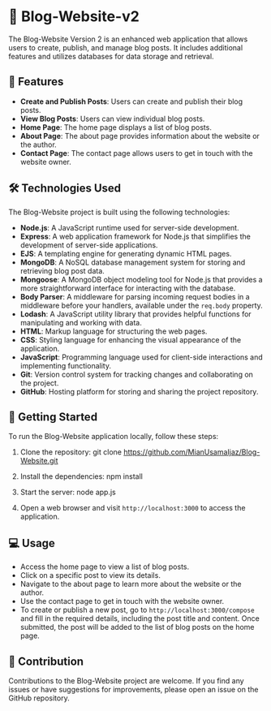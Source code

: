 # 📝 Blog-Website-v2

The Blog-Website Version 2 is an enhanced web application that allows users to create, publish, and manage blog posts. It includes additional features and utilizes databases for data storage and retrieval.

## 🌟 Features

- **Create and Publish Posts**: Users can create and publish their blog posts.
- **View Blog Posts**: Users can view individual blog posts.
- **Home Page**: The home page displays a list of blog posts.
- **About Page**: The about page provides information about the website or the author.
- **Contact Page**: The contact page allows users to get in touch with the website owner.

## 🛠️ Technologies Used

The Blog-Website project is built using the following technologies:

- **Node.js**: A JavaScript runtime used for server-side development.
- **Express**: A web application framework for Node.js that simplifies the development of server-side applications.
- **EJS**: A templating engine for generating dynamic HTML pages.
- **MongoDB**: A NoSQL database management system for storing and retrieving blog post data.
- **Mongoose**: A MongoDB object modeling tool for Node.js that provides a more straightforward interface for interacting with the database.
- **Body Parser**: A middleware for parsing incoming request bodies in a middleware before your handlers, available under the `req.body` property.
- **Lodash**: A JavaScript utility library that provides helpful functions for manipulating and working with data.
- **HTML**: Markup language for structuring the web pages.
- **CSS**: Styling language for enhancing the visual appearance of the application.
- **JavaScript**: Programming language used for client-side interactions and implementing functionality.
- **Git**: Version control system for tracking changes and collaborating on the project.
- **GitHub**: Hosting platform for storing and sharing the project repository.

## 🚀 Getting Started

To run the Blog-Website application locally, follow these steps:

1. Clone the repository:
git clone https://github.com/MianUsamaIjaz/Blog-Website.git

2. Install the dependencies:
npm install

3. Start the server:
node app.js

4. Open a web browser and visit `http://localhost:3000` to access the application.

## 💻 Usage

- Access the home page to view a list of blog posts.
- Click on a specific post to view its details.
- Navigate to the about page to learn more about the website or the author.
- Use the contact page to get in touch with the website owner.
- To create or publish a new post, go to `http://localhost:3000/compose` and fill in the required details, including the post title and content. Once submitted, the post will be added to the list of blog posts on the home page.

## 🤝 Contribution

Contributions to the Blog-Website project are welcome. If you find any issues or have suggestions for improvements, please open an issue on the GitHub repository.
